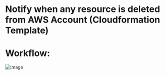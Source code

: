 # Notify when any resource is deleted from AWS Account (Cloudformation Template)
# Workflow: 
![image](https://user-images.githubusercontent.com/62890188/127000534-fccad471-a645-434a-86b1-3ac225ca0f27.png)

